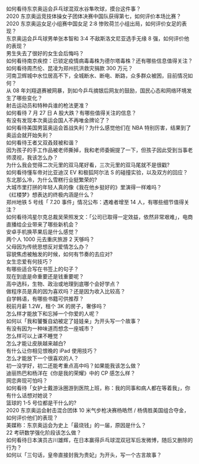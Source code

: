 如何看待东京奥运会乒乓球混双水谷隼吹球，摸台这件事？  
2020 东京奥运竞技体操女子团体决赛中国队获得第七，如何评价本场比赛？  
2020 东京奥运女足小组赛中国女足 2:8 惨败荷兰小组出局，如何评价女足的表现？  
东京奥运会乒乓球男单张本智和 3:4 不敌斯洛文尼亚选手无缘 8 强，如何评价他的表现？  
男生失去了很好的女生会后悔吗？  
如何看待南京疾控：已锁定疫情病毒毒株为德尔塔毒株？还有哪些信息值得关注？  
如何看待周杰伦、昆凌为郑州抗洪救灾捐款 300 万元？  
河南卫辉城中水位居高不下，全城断水、断电、断路，众多群众被困，目前情况如何？  
从 08 年刘翔退赛被网暴，到如今乒乓摘银后网友的鼓励，国民心态和网络环境发生了哪些变化？  
射击运动员和特种兵谁的枪法更准？  
如何看待 7 月 27 日 A 股大跌？有哪些值得关注的信息？  
有没有发现本次奥运会国人不再唯金牌论了？  
如何看待美国男篮奥运会首战失利？为什么感觉他们在 NBA 特别厉害，结果到了奥运会就开始失利？  
如何看待王者又双叒叕被和谐？  
因为孩子的手工作品被老师撕掉，我和老师委婉提了一下，但孩子因此受到当事老师漠视，我该怎么办？  
为什么我会觉得二次元里的双马尾好看，三次元里的双马尾就不是很戳?  
如何看待懂车帝对比亚迪汉 EV 和极狐阿尔法 S 的碰撞实验，以及双方的回应？  
东北那么冷，为什么雪糕行业挺繁荣的?  
大城市里打拼的年轻人真的像《我在他乡挺好的》里演得一样难吗？  
《红楼梦》想表达的终极内涵是什么？  
郑州地铁 5 号线「 7.20 事件」情况公布：遇难者增至 14 人，有哪些细节值得关注？  
如何看待鸿星尔克总裁吴荣照发文：「公司已取得一定效益，依然非常艰难」，电商直播给企业带来了哪些新机会？  
安卓手机换苹果后是什么感觉？  
两个人 1000 元去重庆旅游 2 天够吗？  
父母因为传统思想反对爱情怎么办？  
容貌焦虑被触发的时候，如何有节奏的去应对?  
女生恋爱有何技巧？  
有哪些适合写在书签上的句子？  
现在到底是命重要还是钱重要呢？  
高中选科，生物、政治或地理到底哪个会好学点？  
做程序员是真的因为喜欢吗？还是因为收入比较高？  
自学韩语，有哪些书籍可供推荐？  
税前月薪 1.2W，租个 3K 的房子，奢侈吗？  
怎么样才能放下和忘掉一个你爱的人呢？  
如何以「我和饕餮自幼被定了娃娃亲」为开头写一个故事？  
有没有因为一种味道而想念一座城市？  
怎么样可以上课不睡觉？  
怎么才能让皮肤越来越白?  
有什么让你相见恨晚的 iPad 使用技巧？  
怎么才能放下一个很喜欢的人？  
初一没学好，初二还能考重点高中吗？如果能我该怎么做？  
迪丽热巴和杨洋在《你是我的荣耀》中的 CP 感怎么样？  
网恋奔现可怕吗？  
如何看待「女护士戴游泳圈游到医院上班，称：我的同事和病人都在等着我」，你有什么话想对她说？  
篮球的 1-5 号位都是干什么的?  
2020 东京奥运会射击混合团体 10 米气步枪决赛杨皓然 / 杨倩胜美国组合夺金，如何评价他们的表现？  
美媒称：东京奥运会为史上「最烧钱」的一届，原因是什么？  
22 考研数学强化阶段该怎么做？  
如何看待日本演员古川雄辉，在日本赢得乒乓球混双冠军后发微博，随后又删除的行为？  
如何以「三句话，皇帝直接封我为贵妃」为开头，写一个古言故事？  

